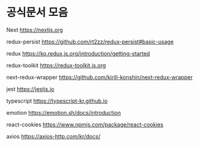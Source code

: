 # 공식문서 모음

Next https://nextjs.org

redux-persist https://github.com/rt2zz/redux-persist#basic-usage

redux https://ko.redux.js.org/introduction/getting-started

redux-toolkit https://redux-toolkit.js.org

next-redux-wrapper https://github.com/kirill-konshin/next-redux-wrapper

jest https://jestjs.io

typescript https://typescript-kr.github.io

emotion https://emotion.sh/docs/introduction

react-cookies https://www.npmjs.com/package/react-cookies

axios https://axios-http.com/kr/docs/

